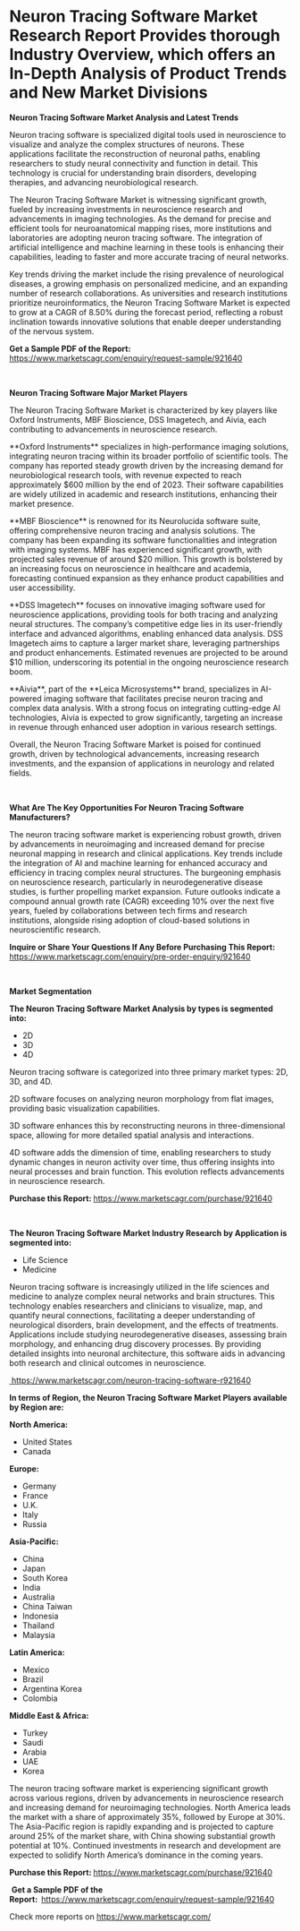 <p><h1>Neuron Tracing Software Market Research Report Provides thorough Industry Overview, which offers an In-Depth Analysis of Product Trends and New Market Divisions</h1></p><p><strong>Neuron Tracing Software Market Analysis and Latest Trends</strong></p>
<p><p>Neuron tracing software is specialized digital tools used in neuroscience to visualize and analyze the complex structures of neurons. These applications facilitate the reconstruction of neuronal paths, enabling researchers to study neural connectivity and function in detail. This technology is crucial for understanding brain disorders, developing therapies, and advancing neurobiological research.</p><p>The Neuron Tracing Software Market is witnessing significant growth, fueled by increasing investments in neuroscience research and advancements in imaging technologies. As the demand for precise and efficient tools for neuroanatomical mapping rises, more institutions and laboratories are adopting neuron tracing software. The integration of artificial intelligence and machine learning in these tools is enhancing their capabilities, leading to faster and more accurate tracing of neural networks.</p><p>Key trends driving the market include the rising prevalence of neurological diseases, a growing emphasis on personalized medicine, and an expanding number of research collaborations. As universities and research institutions prioritize neuroinformatics, the Neuron Tracing Software Market is expected to grow at a CAGR of 8.50% during the forecast period, reflecting a robust inclination towards innovative solutions that enable deeper understanding of the nervous system.</p></p>
<p><strong>Get a Sample PDF of the Report:&nbsp;</strong> <a href="https://www.marketscagr.com/enquiry/request-sample/921640?utm_campaign=2039&utm_medium=2&utm_source=Github&utm_content=ia&utm_term=05032025&utm_id=neuron-tracing-software">https://www.marketscagr.com/enquiry/request-sample/921640</a></p>
<p>&nbsp;</p>
<p><strong>Neuron Tracing Software Major Market Players</strong></p>
<p><p>The Neuron Tracing Software Market is characterized by key players like Oxford Instruments, MBF Bioscience, DSS Imagetech, and Aivia, each contributing to advancements in neuroscience research.</p><p>**Oxford Instruments** specializes in high-performance imaging solutions, integrating neuron tracing within its broader portfolio of scientific tools. The company has reported steady growth driven by the increasing demand for neurobiological research tools, with revenue expected to reach approximately $600 million by the end of 2023. Their software capabilities are widely utilized in academic and research institutions, enhancing their market presence.</p><p>**MBF Bioscience** is renowned for its Neurolucida software suite, offering comprehensive neuron tracing and analysis solutions. The company has been expanding its software functionalities and integration with imaging systems. MBF has experienced significant growth, with projected sales revenue of around $20 million. This growth is bolstered by an increasing focus on neuroscience in healthcare and academia, forecasting continued expansion as they enhance product capabilities and user accessibility.</p><p>**DSS Imagetech** focuses on innovative imaging software used for neuroscience applications, providing tools for both tracing and analyzing neural structures. The company’s competitive edge lies in its user-friendly interface and advanced algorithms, enabling enhanced data analysis. DSS Imagetech aims to capture a larger market share, leveraging partnerships and product enhancements. Estimated revenues are projected to be around $10 million, underscoring its potential in the ongoing neuroscience research boom.</p><p>**Aivia**, part of the **Leica Microsystems** brand, specializes in AI-powered imaging software that facilitates precise neuron tracing and complex data analysis. With a strong focus on integrating cutting-edge AI technologies, Aivia is expected to grow significantly, targeting an increase in revenue through enhanced user adoption in various research settings.</p><p>Overall, the Neuron Tracing Software Market is poised for continued growth, driven by technological advancements, increasing research investments, and the expansion of applications in neurology and related fields.</p></p>
<p>&nbsp;</p>
<p><strong>What Are The Key Opportunities For Neuron Tracing Software Manufacturers?</strong></p>
<p><p>The neuron tracing software market is experiencing robust growth, driven by advancements in neuroimaging and increased demand for precise neuronal mapping in research and clinical applications. Key trends include the integration of AI and machine learning for enhanced accuracy and efficiency in tracing complex neural structures. The burgeoning emphasis on neuroscience research, particularly in neurodegenerative disease studies, is further propelling market expansion. Future outlooks indicate a compound annual growth rate (CAGR) exceeding 10% over the next five years, fueled by collaborations between tech firms and research institutions, alongside rising adoption of cloud-based solutions in neuroscientific research.</p></p>
<p><strong>Inquire or Share Your Questions If Any Before Purchasing This Report:</strong> <a href="https://www.marketscagr.com/enquiry/pre-order-enquiry/921640?utm_campaign=2039&utm_medium=2&utm_source=Github&utm_content=ia&utm_term=05032025&utm_id=neuron-tracing-software">https://www.marketscagr.com/enquiry/pre-order-enquiry/921640</a></p>
<p>&nbsp;</p>
<p><strong>Market Segmentation</strong></p>
<p><strong>The Neuron Tracing Software Market Analysis by types is segmented into:</strong></p>
<p><ul><li>2D</li><li>3D</li><li>4D</li></ul></p>
<p><p>Neuron tracing software is categorized into three primary market types: 2D, 3D, and 4D. </p><p>2D software focuses on analyzing neuron morphology from flat images, providing basic visualization capabilities. </p><p>3D software enhances this by reconstructing neurons in three-dimensional space, allowing for more detailed spatial analysis and interactions. </p><p>4D software adds the dimension of time, enabling researchers to study dynamic changes in neuron activity over time, thus offering insights into neural processes and brain function. This evolution reflects advancements in neuroscience research.</p></p>
<p><strong>Purchase this Report:&nbsp;</strong><a href="https://www.marketscagr.com/purchase/921640?utm_campaign=2039&utm_medium=2&utm_source=Github&utm_content=ia&utm_term=05032025&utm_id=neuron-tracing-software">https://www.marketscagr.com/purchase/921640</a></p>
<p>&nbsp;</p>
<p><strong>The Neuron Tracing Software Market Industry Research by Application is segmented into:</strong></p>
<p><ul><li>Life Science</li><li>Medicine</li></ul></p>
<p><p>Neuron tracing software is increasingly utilized in the life sciences and medicine to analyze complex neural networks and brain structures. This technology enables researchers and clinicians to visualize, map, and quantify neural connections, facilitating a deeper understanding of neurological disorders, brain development, and the effects of treatments. Applications include studying neurodegenerative diseases, assessing brain morphology, and enhancing drug discovery processes. By providing detailed insights into neuronal architecture, this software aids in advancing both research and clinical outcomes in neuroscience.</p></p>
<p><a href="https://www.marketscagr.com/neuron-tracing-software-r921640?utm_campaign=2039&utm_medium=2&utm_source=Github&utm_content=ia&utm_term=05032025&utm_id=neuron-tracing-software">&nbsp;https://www.marketscagr.com/neuron-tracing-software-r921640</a></p>
<p><strong>In terms of Region, the Neuron Tracing Software Market Players available by Region are:</strong></p>
<p>
    <p> <strong> North America: </strong>
        <ul>
            <li>United States</li>
            <li>Canada</li>
        </ul>
        </p> 
    <p> <strong> Europe: </strong>
        <ul>
            <li>Germany</li>
            <li>France</li>
            <li>U.K.</li>
            <li>Italy</li>
            <li>Russia</li>
        </ul>
        </p> 
    <p> <strong> Asia-Pacific: </strong>
        <ul>
            <li>China</li>
            <li>Japan</li>
            <li>South Korea</li>
            <li>India</li>
            <li>Australia</li>
            <li>China Taiwan</li>
            <li>Indonesia</li>
            <li>Thailand</li>
            <li>Malaysia</li>
        </ul>
        </p> 
    <p> <strong> Latin America: </strong>
        <ul>
            <li>Mexico</li>
            <li>Brazil</li>
            <li>Argentina Korea</li>
            <li>Colombia</li>
        </ul>
        </p> 
    <p> <strong> Middle East & Africa: </strong>
        <ul>
            <li>Turkey</li>
            <li>Saudi</li>
            <li>Arabia</li>
            <li>UAE</li>
            <li>Korea</li>
        </ul>
    </p>
    </p>
<p><p>The neuron tracing software market is experiencing significant growth across various regions, driven by advancements in neuroscience research and increasing demand for neuroimaging technologies. North America leads the market with a share of approximately 35%, followed by Europe at 30%. The Asia-Pacific region is rapidly expanding and is projected to capture around 25% of the market share, with China showing substantial growth potential at 10%. Continued investments in research and development are expected to solidify North America’s dominance in the coming years.</p></p>
<p><strong>Purchase this Report: </strong><a href="https://www.marketscagr.com/purchase/921640?utm_campaign=2039&utm_medium=2&utm_source=Github&utm_content=ia&utm_term=05032025&utm_id=neuron-tracing-software">https://www.marketscagr.com/purchase/921640</a></p>
<p>&nbsp;<strong>Get a Sample PDF of the Report:&nbsp;&nbsp;</strong><a href="https://www.marketscagr.com/enquiry/request-sample/921640?utm_campaign=2039&utm_medium=2&utm_source=Github&utm_content=ia&utm_term=05032025&utm_id=neuron-tracing-software">https://www.marketscagr.com/enquiry/request-sample/921640</a></p>
<p><strong></strong></p>
<p>Check more reports on <a href="https://www.marketscagr.com/?utm_campaign=2039&utm_medium=2&utm_source=Github&utm_content=ia&utm_term=05032025&utm_id=neuron-tracing-software">https://www.marketscagr.com/</a></p>